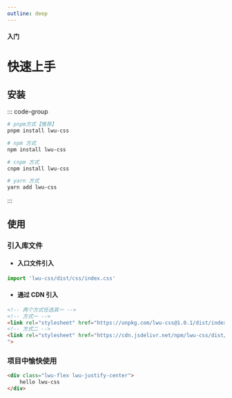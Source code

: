 ```yaml
---
outline: deep
---
```


#### <span class="text-lg text-gray-500 font-normal">入门</span>

# 快速上手

## 安装

::: code-group
```bash [pnpm]
# pnpm方式【推荐】
pnpm install lwu-css
```
```bash [npm]
# npm 方式
npm install lwu-css
```
```bash [cnpm]
# cnpm 方式
cnpm install lwu-css
```
```bash [yarn]
# yarn 方式
yarn add lwu-css
```
:::

## 使用

### 引入库文件
+ #### 入口文件引入
```ts
import 'lwu-css/dist/css/index.css'
```

+ #### 通过 CDN 引入
```html
<!-- 两个方式任选其一 -->
<!-- 方式一 -->
<link rel="stylesheet" href="https://unpkg.com/lwu-css@1.0.1/dist/index.css">
<!-- 方式二 -->
<link rel="stylesheet" href="https://cdn.jsdelivr.net/npm/lwu-css/dist/index.css
">
```

### 项目中愉快使用
```html
<div class="lwu-flex lwu-justify-center">
    hello lwu-css
</div>
```